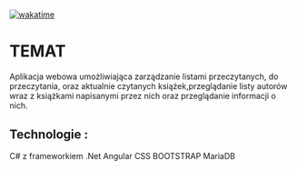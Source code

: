#
[![wakatime](https://wakatime.com/badge/user/928d8e72-2751-489c-8fd4-04b452024ef1/project/e76e05ac-30a0-4c47-999c-29c9119c215f.svg)](https://wakatime.com/badge/user/928d8e72-2751-489c-8fd4-04b452024ef1/project/e76e05ac-30a0-4c47-999c-29c9119c215f)
#
# TEMAT

Aplikacja webowa umożliwiająca zarządzanie listami  przeczytanych, do przeczytania, oraz aktualnie czytanych książek,przeglądanie listy autorów wraz z książkami napisanymi przez nich oraz   przeglądanie  informacji o nich.
 
## Technologie :
C# z frameworkiem .Net
Angular
CSS
BOOTSTRAP
MariaDB 









